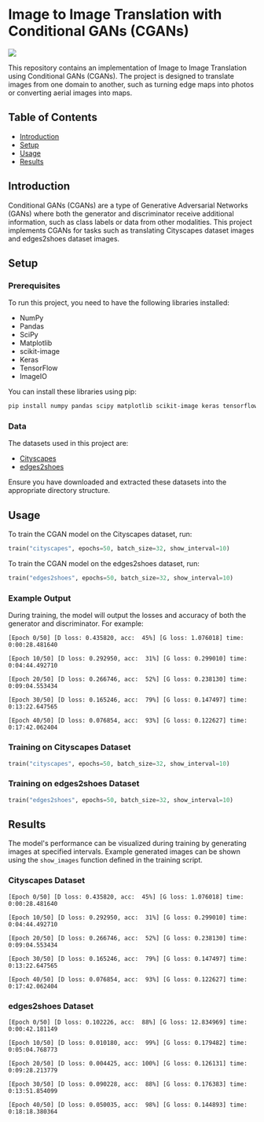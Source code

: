 # Image to Image Translation with Conditional GANs (CGANs)
![](https://res.cloudinary.com/daily-now/image/upload/f_auto,q_auto/v1/posts/48508ea7affbe31fccffa234c022ed12?_a=AQAEufR)

This repository contains an implementation of Image to Image Translation using Conditional GANs (CGANs). 
The project is designed to translate images from one domain to another, such as turning edge maps into photos or converting aerial images into maps.

## Table of Contents
- [Introduction](#introduction)
- [Setup](#setup)
- [Usage](#usage)
- [Results](#results)

## Introduction

Conditional GANs (CGANs) are a type of Generative Adversarial Networks (GANs) where both the generator and discriminator receive additional information, such as class labels or data from other modalities. 
This project implements CGANs for tasks such as translating Cityscapes dataset images and edges2shoes dataset images.

## Setup

### Prerequisites

To run this project, you need to have the following libraries installed:
- NumPy
- Pandas
- SciPy
- Matplotlib
- scikit-image
- Keras
- TensorFlow
- ImageIO

You can install these libraries using pip:

```bash
pip install numpy pandas scipy matplotlib scikit-image keras tensorflow imageio
```

### Data

The datasets used in this project are:
- [Cityscapes](https://www.kaggle.com/datasets/vikramtiwari/pix2pix-dataset?select=cityscapes)
- [edges2shoes](https://www.kaggle.com/datasets/vikramtiwari/pix2pix-dataset?select=edges2shoes)

Ensure you have downloaded and extracted these datasets into the appropriate directory structure.

## Usage

To train the CGAN model on the Cityscapes dataset, run:

```python
train("cityscapes", epochs=50, batch_size=32, show_interval=10)
```

To train the CGAN model on the edges2shoes dataset, run:

```python
train("edges2shoes", epochs=50, batch_size=32, show_interval=10)
```

### Example Output

During training, the model will output the losses and accuracy of both the generator and discriminator. For example:

```
[Epoch 0/50] [D loss: 0.435820, acc:  45%] [G loss: 1.076018] time: 0:00:28.481640

[Epoch 10/50] [D loss: 0.292950, acc:  31%] [G loss: 0.299010] time: 0:04:44.492710

[Epoch 20/50] [D loss: 0.266746, acc:  52%] [G loss: 0.238130] time: 0:09:04.553434

[Epoch 30/50] [D loss: 0.165246, acc:  79%] [G loss: 0.147497] time: 0:13:22.647565

[Epoch 40/50] [D loss: 0.076854, acc:  93%] [G loss: 0.122627] time: 0:17:42.062404
```

### Training on Cityscapes Dataset

```python
train("cityscapes", epochs=50, batch_size=32, show_interval=10)
```

### Training on edges2shoes Dataset

```python
train("edges2shoes", epochs=50, batch_size=32, show_interval=10)
```

## Results

The model's performance can be visualized during training by generating images at specified intervals. Example generated images can be shown using the `show_images` function defined in the training script.

### Cityscapes Dataset

```
[Epoch 0/50] [D loss: 0.435820, acc:  45%] [G loss: 1.076018] time: 0:00:28.481640

[Epoch 10/50] [D loss: 0.292950, acc:  31%] [G loss: 0.299010] time: 0:04:44.492710

[Epoch 20/50] [D loss: 0.266746, acc:  52%] [G loss: 0.238130] time: 0:09:04.553434

[Epoch 30/50] [D loss: 0.165246, acc:  79%] [G loss: 0.147497] time: 0:13:22.647565

[Epoch 40/50] [D loss: 0.076854, acc:  93%] [G loss: 0.122627] time: 0:17:42.062404
```

### edges2shoes Dataset

```
[Epoch 0/50] [D loss: 0.102226, acc:  88%] [G loss: 12.834969] time: 0:00:42.181149

[Epoch 10/50] [D loss: 0.010180, acc:  99%] [G loss: 0.179482] time: 0:05:04.768773

[Epoch 20/50] [D loss: 0.004425, acc: 100%] [G loss: 0.126131] time: 0:09:28.213779

[Epoch 30/50] [D loss: 0.090228, acc:  88%] [G loss: 0.176383] time: 0:13:51.854099

[Epoch 40/50] [D loss: 0.050035, acc:  98%] [G loss: 0.144893] time: 0:18:18.380364
```
